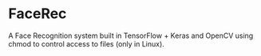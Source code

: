 # FaceRec
A Face Recognition system built in TensorFlow + Keras and OpenCV using chmod to control access to files (only in Linux).

